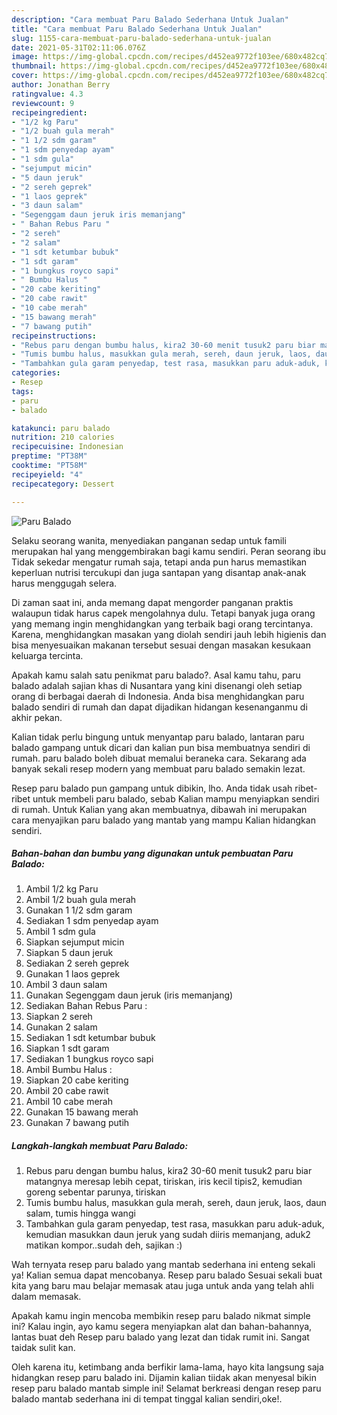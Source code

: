 ```yaml
---
description: "Cara membuat Paru Balado Sederhana Untuk Jualan"
title: "Cara membuat Paru Balado Sederhana Untuk Jualan"
slug: 1155-cara-membuat-paru-balado-sederhana-untuk-jualan
date: 2021-05-31T02:11:06.076Z
image: https://img-global.cpcdn.com/recipes/d452ea9772f103ee/680x482cq70/paru-balado-foto-resep-utama.jpg
thumbnail: https://img-global.cpcdn.com/recipes/d452ea9772f103ee/680x482cq70/paru-balado-foto-resep-utama.jpg
cover: https://img-global.cpcdn.com/recipes/d452ea9772f103ee/680x482cq70/paru-balado-foto-resep-utama.jpg
author: Jonathan Berry
ratingvalue: 4.3
reviewcount: 9
recipeingredient:
- "1/2 kg Paru"
- "1/2 buah gula merah"
- "1 1/2 sdm garam"
- "1 sdm penyedap ayam"
- "1 sdm gula"
- "sejumput micin"
- "5 daun jeruk"
- "2 sereh geprek"
- "1 laos geprek"
- "3 daun salam"
- "Segenggam daun jeruk iris memanjang"
- " Bahan Rebus Paru "
- "2 sereh"
- "2 salam"
- "1 sdt ketumbar bubuk"
- "1 sdt garam"
- "1 bungkus royco sapi"
- " Bumbu Halus "
- "20 cabe keriting"
- "20 cabe rawit"
- "10 cabe merah"
- "15 bawang merah"
- "7 bawang putih"
recipeinstructions:
- "Rebus paru dengan bumbu halus, kira2 30-60 menit tusuk2 paru biar matangnya meresap lebih cepat, tiriskan, iris kecil tipis2, kemudian goreng sebentar parunya, tiriskan"
- "Tumis bumbu halus, masukkan gula merah, sereh, daun jeruk, laos, daun salam, tumis hingga wangi"
- "Tambahkan gula garam penyedap, test rasa, masukkan paru aduk-aduk, kemudian masukkan daun jeruk yang sudah diiris memanjang, aduk2 matikan kompor..sudah deh, sajikan :)"
categories:
- Resep
tags:
- paru
- balado

katakunci: paru balado 
nutrition: 210 calories
recipecuisine: Indonesian
preptime: "PT38M"
cooktime: "PT58M"
recipeyield: "4"
recipecategory: Dessert

---
```



![Paru Balado](https://img-global.cpcdn.com/recipes/d452ea9772f103ee/680x482cq70/paru-balado-foto-resep-utama.jpg)

Selaku seorang wanita, menyediakan panganan sedap untuk famili merupakan hal yang menggembirakan bagi kamu sendiri. Peran seorang ibu Tidak sekedar mengatur rumah saja, tetapi anda pun harus memastikan keperluan nutrisi tercukupi dan juga santapan yang disantap anak-anak harus menggugah selera.

Di zaman  saat ini, anda memang dapat mengorder panganan praktis walaupun tidak harus capek mengolahnya dulu. Tetapi banyak juga orang yang memang ingin menghidangkan yang terbaik bagi orang tercintanya. Karena, menghidangkan masakan yang diolah sendiri jauh lebih higienis dan bisa menyesuaikan makanan tersebut sesuai dengan masakan kesukaan keluarga tercinta. 



Apakah kamu salah satu penikmat paru balado?. Asal kamu tahu, paru balado adalah sajian khas di Nusantara yang kini disenangi oleh setiap orang di berbagai daerah di Indonesia. Anda bisa menghidangkan paru balado sendiri di rumah dan dapat dijadikan hidangan kesenanganmu di akhir pekan.

Kalian tidak perlu bingung untuk menyantap paru balado, lantaran paru balado gampang untuk dicari dan kalian pun bisa membuatnya sendiri di rumah. paru balado boleh dibuat memalui beraneka cara. Sekarang ada banyak sekali resep modern yang membuat paru balado semakin lezat.

Resep paru balado pun gampang untuk dibikin, lho. Anda tidak usah ribet-ribet untuk membeli paru balado, sebab Kalian mampu menyiapkan sendiri di rumah. Untuk Kalian yang akan membuatnya, dibawah ini merupakan cara menyajikan paru balado yang mantab yang mampu Kalian hidangkan sendiri.

<!--inarticleads1-->

##### Bahan-bahan dan bumbu yang digunakan untuk pembuatan Paru Balado:

1. Ambil 1/2 kg Paru
1. Ambil 1/2 buah gula merah
1. Gunakan 1 1/2 sdm garam
1. Sediakan 1 sdm penyedap ayam
1. Ambil 1 sdm gula
1. Siapkan sejumput micin
1. Siapkan 5 daun jeruk
1. Sediakan 2 sereh geprek
1. Gunakan 1 laos geprek
1. Ambil 3 daun salam
1. Gunakan Segenggam daun jeruk (iris memanjang)
1. Sediakan  Bahan Rebus Paru :
1. Siapkan 2 sereh
1. Gunakan 2 salam
1. Sediakan 1 sdt ketumbar bubuk
1. Siapkan 1 sdt garam
1. Sediakan 1 bungkus royco sapi
1. Ambil  Bumbu Halus :
1. Siapkan 20 cabe keriting
1. Ambil 20 cabe rawit
1. Ambil 10 cabe merah
1. Gunakan 15 bawang merah
1. Gunakan 7 bawang putih




<!--inarticleads2-->

##### Langkah-langkah membuat Paru Balado:

1. Rebus paru dengan bumbu halus, kira2 30-60 menit tusuk2 paru biar matangnya meresap lebih cepat, tiriskan, iris kecil tipis2, kemudian goreng sebentar parunya, tiriskan
1. Tumis bumbu halus, masukkan gula merah, sereh, daun jeruk, laos, daun salam, tumis hingga wangi
1. Tambahkan gula garam penyedap, test rasa, masukkan paru aduk-aduk, kemudian masukkan daun jeruk yang sudah diiris memanjang, aduk2 matikan kompor..sudah deh, sajikan :)




Wah ternyata resep paru balado yang mantab sederhana ini enteng sekali ya! Kalian semua dapat mencobanya. Resep paru balado Sesuai sekali buat kita yang baru mau belajar memasak atau juga untuk anda yang telah ahli dalam memasak.

Apakah kamu ingin mencoba membikin resep paru balado nikmat simple ini? Kalau ingin, ayo kamu segera menyiapkan alat dan bahan-bahannya, lantas buat deh Resep paru balado yang lezat dan tidak rumit ini. Sangat taidak sulit kan. 

Oleh karena itu, ketimbang anda berfikir lama-lama, hayo kita langsung saja hidangkan resep paru balado ini. Dijamin kalian tiidak akan menyesal bikin resep paru balado mantab simple ini! Selamat berkreasi dengan resep paru balado mantab sederhana ini di tempat tinggal kalian sendiri,oke!.

